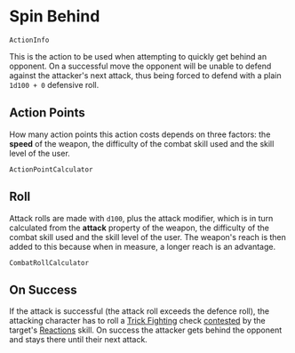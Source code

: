 # Spin Behind

`ActionInfo`

This is the action to be used when attempting to quickly get behind an opponent. On a successful move the opponent will be unable to defend against the attacker's next attack, thus being forced to defend with a plain `1d100 + 0` defensive roll.

## Action Points

How many action points this action costs depends on three factors: the **speed** of the weapon, the difficulty of the combat skill used and the skill level of the user.

`ActionPointCalculator`

## Roll

Attack rolls are made with `d100`, plus the attack modifier, which is in turn calculated from the **attack** property of the weapon, the difficulty of the combat skill used and the skill level of the user. The weapon's reach is then added to this because when in measure, a longer reach is an advantage.

`CombatRollCalculator`

## On Success

If the attack is successful (the attack roll exceeds the defence roll), the attacking character has to roll a [Trick Fighting](skill:trick_fighting) check [contested](rule:skill_check) by the target's [Reactions](skill:reactions) skill. On success the attacker gets behind the opponent and stays there until their next attack.

